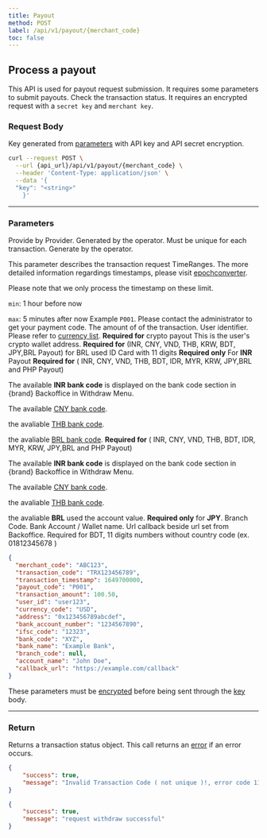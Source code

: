 ```yaml
---
title: Payout
method: POST
label: /api/v1/payout/{merchant_code}
toc: false
---
```


<x-row>
<x-col class="md:max-w-lg">

## Process a payout

This API is used for payout request submission. It requires some parameters to submit payouts. Check the
transaction status. It requires an encrypted request with a `secret key` and `merchant key`.

### Request Body

<x-properties>
  <x-property name="key" type="string" required>
  
  Key generated from [parameters](#parameters) with API key and API secret encryption.
  </x-property>
</x-properties>

</x-col>
<x-col sticky>

```bash title="cURL"
curl --request POST \
  --url {api_url}/api/v1/payout/{merchant_code} \
  --header 'Content-Type: application/json' \
  --data '{
  "key": "<string>"
    }'
```
</x-col>
</x-row>

---


<x-row>
<x-col class="md:max-w-lg">

### Parameters

<x-properties>
  <x-property name="merchant_code" type="string" required>
  Provide by Provider.
  </x-property>
  <x-property name="transaction_code" type="string" required>
  Generated by the operator. Must be unique for each transaction.
  </x-property>
  <x-property name="transaction_timestamp" type="integer" required>
  Generate by the operator.

  This parameter describes the transaction request TimeRanges. The more detailed information regardings timestamps, please visit [epochconverter](https://www.epochconverter.com/).

  Please note that we only process the timestamp on these limit.

  `min`: 1 hour before now

  `max`: 5 minutes after now
  </x-property>
  <x-property name="payout_code" type="string" required>
  Example `P001`. Please contact the administrator to get your payment code.
  </x-property>
  <x-property name="transaction_amount" type="double" required>
    The amount of of the transaction.
  </x-property>
  <x-property name="user_id" type="string" required>
    User identifier.
  </x-property>
  <x-property name="currency_code" type="string" required>
  Please refer to [currency list](/docs/currency).
  </x-property>
  <x-property name="address" type="string" required>
  **Required for** crypto payout
  This is the user's crypto wallet address.
  </x-property>
  <x-property name="bank_account_number" type="string" required>
  **Required for** (INR, CNY, VND, THB, KRW, BDT, JPY,BRL Payout) for BRL used ID Card with 11 digits
  </x-property>
  <x-property name="ifsc_code" type="string" required>
  **Required only** For **INR** Payout
  </x-property>
  <x-property name="bank_code" type="string" required>
  **Required for** ( INR, CNY, VND, THB, BDT, IDR, MYR, KRW, JPY,BRL and PHP Payout)

  The available **INR bank code** is displayed on the bank code section in {brand} Backoffice in Withdraw Menu.

  The available [CNY bank code](/docs/bank/cny).

  the avaliable [THB bank code](/docs/bank/thb).

  the avaliable [BRL bank code](/docs/bank/brl).
  </x-property>
  <x-property name="bank_name" type="string" required>
  **Required for** ( INR, CNY, VND, THB, BDT, IDR, MYR, KRW, JPY,BRL and PHP Payout)

  The available **INR bank code** is displayed on the bank code section in {brand} Backoffice in Withdraw Menu.

  The available [CNY bank code](/docs/bank/cny).

  the avaliable [THB bank code](/docs/bank/thb).

  the avaliable **BRL** used the account value.
  </x-property>
  <x-property name="branch_code" type="string">
  **Required only** for **JPY**. Branch Code.
  </x-property>
  <x-property name="account_name" type="string" required>
  Bank Account / Wallet name.
  </x-property>
  <x-property name="callback_url" type="string">
  Url callback beside url set from Backoffice.
  </x-property>
  <x-property name="phone_number" type="string">
  Required for BDT, 11 digits numbers without country code (ex. 01812345678 )
  </x-property>
</x-properties>

</x-col>
<x-col sticky>

```json title="Parameters Object"
{
  "merchant_code": "ABC123",
  "transaction_code": "TRX123456789",
  "transaction_timestamp": 1649700000,
  "payout_code": "P001",
  "transaction_amount": 100.50,
  "user_id": "user123",
  "currency_code": "USD",
  "address": "0x123456789abcdef",
  "bank_account_number": "1234567890",
  "ifsc_code": "12323",
  "bank_code": "XYZ",
  "bank_name": "Example Bank",
  "branch_code": null,
  "account_name": "John Doe",
  "callback_url": "https://example.com/callback"
}
```

These parameters must be [encrypted](/api/authentication) before being sent through the [key](#request-body) body.

</x-col>
</x-row>

---

<x-row>
<x-col class="lg:max-w-md">

### Return

Returns a transaction status object. This call returns an [error](/api/errors) if an error occurs.

</x-col>
<x-col sticky>

<x-code-group>

```json title="111"
{
    "success": true,
    "message": "Invalid Transaction Code ( not unique )!, error code 111"
}
```

```json title="200"
{
    "success": true,
    "message": "request withdraw successful"
}
```
</x-code-group>

</x-col>
</x-row>